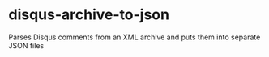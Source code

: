 # disqus-archive-to-json
Parses Disqus comments from an XML archive and puts them into separate JSON files
